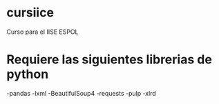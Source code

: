 # cursiice
Curso para el IISE ESPOL

# Requiere las siguientes librerias de python

-pandas
-lxml
-BeautifulSoup4
-requests
-pulp
-xlrd
